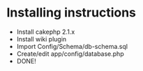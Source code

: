 # Installing instructions

* Install cakephp 2.1.x
* Install wiki plugin
* Import Config/Schema/db-schema.sql
* Create/edit app/config/database.php
* DONE!

